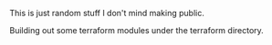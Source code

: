 
This is just random stuff I don't mind making public.

Building out some terraform modules under the terraform directory.


